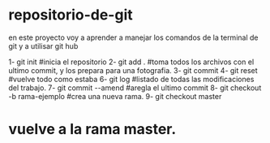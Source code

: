# repositorio-de-git
en este proyecto voy a aprender a manejar los comandos de la terminal de git y a utilisar git hub

1- git init 
#inicia el repositorio 
2- git add . 
#toma todos los archivos con el ultimo commit, y los prepara para una fotografia. 
3- git commit
4- git reset 
#vuelve todo como estaba
6- git log 
#listado de todas las modificaciones del trabajo. 
7- git commit --amend 
#aregla el ultimo commit
8- git checkout -b rama-ejemplo 
#crea una nueva rama.
9- git checkout master 
# vuelve a la rama master.